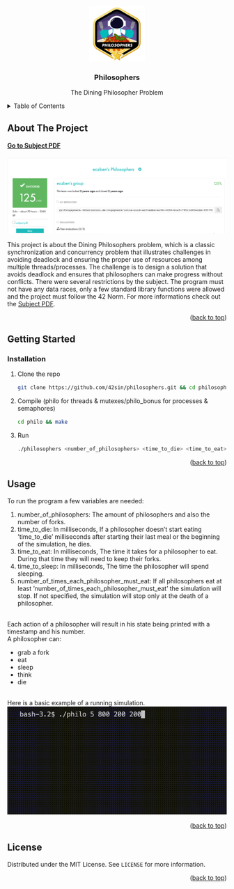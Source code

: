 <!-- Improved compatibility of back to top link: See: https://github.com/othneildrew/Best-README-Template/pull/73 -->
<a name="readme-top"></a>

<!-- PROJECT LOGO -->
<br />
<div align="center">
  <a href="https://github.com/42sin/philosophers">
    <img src="logo.png" alt="Logo" width="128" height="128">
  </a>

<h3 align="center">Philosophers</h3>

  <p align="center">
    The Dining Philosopher Problem
    <br />
  </p>
</div>



<!-- TABLE OF CONTENTS -->
<details>
  <summary>Table of Contents</summary>
  <ol>
    <li>
      <a href="#about-the-project">About The Project</a>
    </li>
    <li><a href="#installation">Installation</a></li>
    <li><a href="#usage">Usage</a></li>
    <li><a href="#license">License</a></li>
  </ol>
</details>



<!-- ABOUT THE PROJECT -->
## About The Project

#### [Go to Subject PDF]
[![Subject PDF][subjectImage]](en.philo_subject.pdf)

This project is about the Dining Philosophers problem, which is a classic synchronization and concurrency problem that illustrates challenges in avoiding deadlock and ensuring the proper use of resources among multiple threads/processes. The challenge is to design a solution that avoids deadlock and ensures that philosophers can make progress without conflicts. There were several restrictions by the subject. The program must not have any data races, only a few standard library functions were allowed and the project must follow the 42 Norm. For more informations check out the <a href="en.philo_subject.pdf"> Subject PDF</a>.

<p align="right">(<a href="#readme-top">back to top</a>)</p>

<!-- GETTING STARTED -->
## Getting Started

### Installation

1. Clone the repo
   ```sh
   git clone https://github.com/42sin/philosophers.git && cd philosophers
   ```
2. Compile (philo for threads & mutexes/philo_bonus for processes & semaphores)
   ```sh
   cd philo && make
   ```
3. Run
   ```sh
   ./philosophers <number_of_philosophers> <time_to_die> <time_to_eat> <time_to_sleep>
   ```

<p align="right">(<a href="#readme-top">back to top</a>)</p>

<!-- USAGE EXAMPLES -->
## Usage

To run the program a few variables are needed:

1. number_of_philosophers: The amount of philosophers and also the number of forks.
2. time_to_die: In milliseconds, If a philosopher doesn’t start eating ’time_to_die’ milliseconds after starting their last meal or the beginning of the simulation, he dies.
3. time_to_eat: In milliseconds, The time it takes for a philosopher to eat. During that time they will need to keep their forks.
4. time_to_sleep: In milliseconds, The time the philosopher will spend sleeping.
5. <optional> number_of_times_each_philosopher_must_eat: If all philosophers eat at least ’number_of_times_each_philosopher_must_eat’ the simulation will stop. If not specified, the simulation will stop only at the death of a philosopher.
<br>
Each action of a philosopher will result in his state being printed with a timestamp and his number.<br>
A philosopher can:

- grab a fork
- eat
- sleep
- think
- die
<br>
Here is a basic example of a running simulation.
<img src="example.gif">



<p align="right">(<a href="#readme-top">back to top</a>)</p>

<!-- LICENSE -->
## License

Distributed under the MIT License. See `LICENSE` for more information.

<p align="right">(<a href="#readme-top">back to top</a>)</p>

<!-- MARKDOWN LINKS & IMAGES -->
[issues-url]: https://github.com/42sin/philosophers/issues
[license-url]: https://github.com/42sin/philosophers/blob/master/LICENSE
[subjectImage]: eval.png
[Go to Subject PDF]: en.philo_subject.pdf
